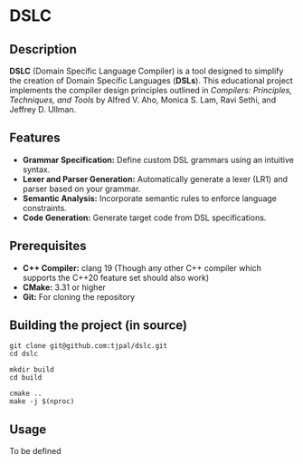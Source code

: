 # DSLC
## Description
**DSLC** (Domain Specific Language Compiler) is a tool designed to simplify the creation of Domain Specific Languages (**DSLs**). This educational project implements the compiler design principles outlined in *Compilers: Principles, Techniques, and Tools* by Alfred V. Aho, Monica S. Lam, Ravi Sethi, and Jeffrey D. Ullman.

## Features
- **Grammar Specification:** Define custom DSL grammars using an intuitive syntax.
- **Lexer and Parser Generation:** Automatically generate a lexer (LR1) and parser based on your grammar.
- **Semantic Analysis:** Incorporate semantic rules to enforce language constraints.
- **Code Generation:** Generate target code from DSL specifications.

## Prerequisites
- **C++ Compiler:** clang 19 (Though any other C++ compiler which supports the C++20 feature set should also work)
- **CMake:** 3.31 or higher
- **Git:** For cloning the repository

## Building the project (in source)
```
git clone git@github.com:tjpal/dslc.git
cd dslc

mkdir build
cd build

cmake ..
make -j $(nproc)
```

## Usage
To be defined